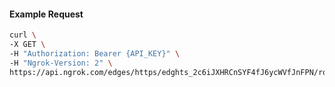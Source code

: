 <!-- Code generated for API Clients. DO NOT EDIT. -->

#### Example Request

```bash
curl \
-X GET \
-H "Authorization: Bearer {API_KEY}" \
-H "Ngrok-Version: 2" \
https://api.ngrok.com/edges/https/edghts_2c6iJXHRCnSYF4fJ6ycWVfJnFPN/routes/edghtsrt_2c6iJZ0iNQI71TsoTP853nUbIT1/circuit_breaker
```
